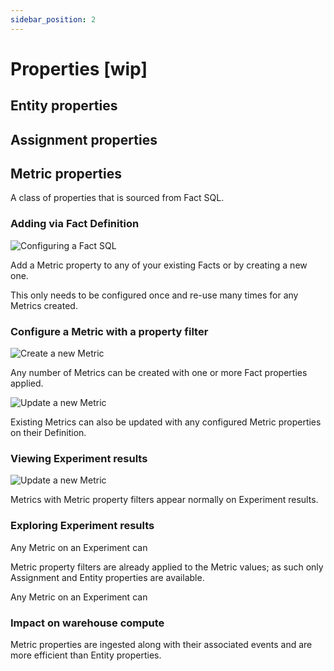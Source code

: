 ```yaml
---
sidebar_position: 2
---
```


# Properties [wip]

## Entity properties

## Assignment properties

## Metric properties

A class of properties that is sourced from Fact SQL.

### Adding via Fact Definition

![Configuring a Fact SQL](/img/properties/metric-property-fact-sql.png)

Add a Metric property to any of your existing Facts or by creating a new one.

This only needs to be configured once and re-use many times for any Metrics created.

### Configure a Metric with a property filter

![Create a new Metric](/img/properties/metric-property-create-metric.png)

Any number of Metrics can be created with one or more Fact properties applied.

![Update a new Metric](/img/properties/metric-property-update-metric.png)

Existing Metrics can also be updated with any configured Metric properties on their Definition.

### Viewing Experiment results

![Update a new Metric](/img/properties/metric-property-experiment-results.png)

Metrics with Metric property filters appear normally on Experiment results.

### Exploring Experiment results

Any Metric on an Experiment can 

Metric property filters are already applied to the Metric values; as such only Assignment and Entity
properties are available.

Any Metric on an Experiment can 

### Impact on warehouse compute

Metric properties are ingested along with their associated events 
and are more efficient than Entity properties. 